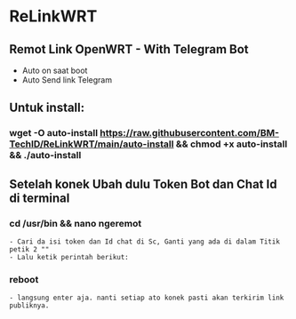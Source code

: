 # ReLinkWRT


## Remot Link OpenWRT - With Telegram Bot
  - Auto on saat boot
  - Auto Send link Telegram

## Untuk install:
### wget -O auto-install https://raw.githubusercontent.com/BM-TechID/ReLinkWRT/main/auto-install && chmod +x auto-install && ./auto-install



## Setelah konek Ubah dulu Token Bot dan Chat Id di terminal
### cd /usr/bin && nano ngeremot
    - Cari da isi token dan Id chat di Sc, Ganti yang ada di dalam Titik petik 2 ""
    - Lalu ketik perintah berikut:
### reboot 
    - langsung enter aja. nanti setiap ato konek pasti akan terkirim link publiknya.


